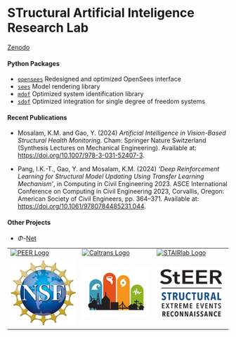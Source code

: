 # STructural Artificial Inteligence Research Lab

[Zenodo](https://zenodo.org/communities/stairlab)

#### Python Packages

- [`opensees`](https://pypi.org/project/opensees) Redesigned and optimized OpenSees interface
- [`sees`](https://pypi.org/project/sees) Model rendering library
- [`mdof`](https://pypi.org/project/mdof) Optimized system identification library
- [`sdof`](https://pypi.org/project/sdof) Optimized integration for single degree of freedom systems

#### Recent Publications

- Mosalam, K.M. and Gao, Y. (2024) *Artificial Intelligence in Vision-Based Structural Health Monitoring*. Cham: Springer Nature Switzerland (Synthesis Lectures on Mechanical Engineering). Available at: https://doi.org/10.1007/978-3-031-52407-3.

- Pang, I.K.-T., Gao, Y. and Mosalam, K.M. (2024) *‘Deep Reinforcement Learning for Structural Model Updating Using Transfer Learning Mechanism’*, in Computing in Civil Engineering 2023. ASCE International Conference on Computing in Civil Engineering 2023, Corvallis, Oregon: American Society of Civil Engineers, pp. 364–371. Available at: https://doi.org/10.1061/9780784485231.044.

#### Other Projects

- $\Phi$-[Net](https://apps.peer.berkeley.edu/phi-net/)

<table align="center">
<tr>

  <td>
    <a href="https://peer.berkeley.edu">
    <img src="https://raw.githubusercontent.com/claudioperez/sdof/master/docs/assets/peer-black-300.png"
         alt="PEER Logo" width="200"/>
    </a>
  </td>

  <td>
    <a href="https://dot.ca.gov/">
    <img src="https://raw.githubusercontent.com/claudioperez/sdof/master/docs/assets/Caltrans.svg.png"
         alt="Caltrans Logo" width="200"/>
    </a>
  </td>

  <td>
    <a href="https://github.com/STAIRlab">
    <img src="https://raw.githubusercontent.com/claudioperez/sdof/master/docs/assets/stairlab.svg"
         alt="STAIRlab Logo" width="200"/>
    </a>
  </td>
 
 </tr>
<tr>

  <td>
    <a href="https://nsf.gov/">
    <img src="https://raw.githubusercontent.com/STAIRlab/.github/master/profile/assets/NSF_4-Color_bitmap_Logo.png"
         alt="NSF Logo" width="200"/>
    </a>
  </td>

  <td>
    <a href="https://steer.network">
    <img src="https://raw.githubusercontent.com/STAIRlab/.github/master/profile/assets/StEER-logo_thumb-2_lg.png"
         alt="StEER Logo" width="200"/>
    </a>
  </td>

  <td>
    <a href="https://nsf.gov/">
    <img src="https://raw.githubusercontent.com/STAIRlab/.github/master/profile/assets/StEER-logo_words only.png"
         alt="NSF Logo" width="200"/>
    </a>
  </td>
 
 </tr>
</table>

